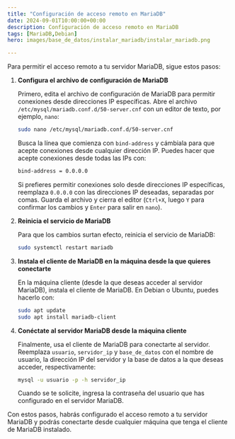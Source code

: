 ```yaml
---
title: "Configuración de acceso remoto en MariaDB"
date: 2024-09-01T10:00:00+00:00
description: Configuración de acceso remoto en MariaDB
tags: [MariaDB,Debian]
hero: images/base_de_datos/instalar_mariadb/instalar_mariadb.png

---
```


Para permitir el acceso remoto a tu servidor MariaDB, sigue estos pasos:

1. **Configura el archivo de configuración de MariaDB**

    Primero, edita el archivo de configuración de MariaDB para permitir conexiones desde direcciones IP específicas. Abre el archivo `/etc/mysql/mariadb.conf.d/50-server.cnf` con un editor de texto, por ejemplo, `nano`:

    ```bash
    sudo nano /etc/mysql/mariadb.conf.d/50-server.cnf
    ```

    Busca la línea que comienza con `bind-address` y cámbiala para que acepte conexiones desde cualquier dirección IP. Puedes hacer que acepte conexiones desde todas las IPs con:

    ```bash
    bind-address = 0.0.0.0
    ```

    Si prefieres permitir conexiones solo desde direcciones IP específicas, reemplaza `0.0.0.0` con las direcciones IP deseadas, separadas por comas. Guarda el archivo y cierra el editor (`Ctrl+X`, luego `Y` para confirmar los cambios y `Enter` para salir en `nano`).

2. **Reinicia el servicio de MariaDB**

    Para que los cambios surtan efecto, reinicia el servicio de MariaDB:

    ```bash
    sudo systemctl restart mariadb
    ```

3. **Instala el cliente de MariaDB en la máquina desde la que quieres conectarte**

    En la máquina cliente (desde la que deseas acceder al servidor MariaDB), instala el cliente de MariaDB. En Debian o Ubuntu, puedes hacerlo con:

    ```bash
    sudo apt update
    sudo apt install mariadb-client
    ```

4. **Conéctate al servidor MariaDB desde la máquina cliente**

    Finalmente, usa el cliente de MariaDB para conectarte al servidor. Reemplaza `usuario`, `servidor_ip` y `base_de_datos` con el nombre de usuario, la dirección IP del servidor y la base de datos a la que deseas acceder, respectivamente:

    ```bash
    mysql -u usuario -p -h servidor_ip
    ```

    Cuando se te solicite, ingresa la contraseña del usuario que has configurado en el servidor MariaDB.

Con estos pasos, habrás configurado el acceso remoto a tu servidor MariaDB y podrás conectarte desde cualquier máquina que tenga el cliente de MariaDB instalado.
